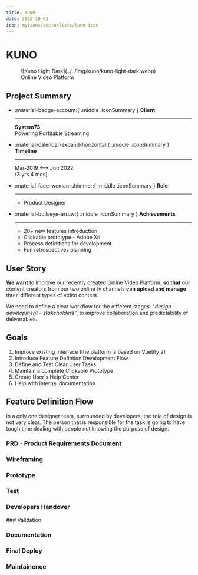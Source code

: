 ```yaml
---
title: KUNO
date: 2022-10-01
icon: myicons/vectorlists/kuno-icon
---
```

# KUNO

<figure markdown>
  ![Kuno Light Dark](../../img/kuno/kuno-light-dark.webp)
  <figcaption>Online Video Platform</figcaption>
</figure>

## Project Summary

<div class="grid cards" markdown>

-   :material-badge-account:{ .middle .iconSummary }  __Client__

    ---

    **System73** <br>
    Powering Porfitable Streaming

-   :material-calendar-expand-horizontal:{ .middle .iconSummary }  __Timeline__

    ---

    Mar-2019 <--> Jun 2022 <br>
    (3 yrs 4 mos)

-   :material-face-woman-shimmer:{ .middle .iconSummary }  __Role__

    ---

    - Product Designer


-   :material-bullseye-arrow:{ .middle .iconSummary }  __Achievements__

    ---

    - 20+ new features introduction
    - Clickable prototype - Adobe Xd
    - Process definitions for development
    - Fun retrospectives planning

</div>

## User Story

**We want** to improve our recently created Online Video Platform, **so that** our content creators from our two online tv channels **can upload and manage** three different types of video content. 

We need to define a clear workflow for the different stages: "*design - development  - stakeholders*", to improve collaboration and predictability of deliverables.

## Goals

1. Improve existing interface (the platform is based on Vuetify 2)
2. Introduce Feature Defintion Development Flow
3. Define and Test Clear User Tasks
4. Maintain a complete Clickable Prototype
5. Create User's Help Center
6. Help with internal documentation

## Feature Definition Flow

In a only one designer team, surrounded by developers, the role of design is not very clear. The person that is responsible for the task is going to have tough time dealing with people not knowing the purpose of design. 

### PRD - Product Requirements Document

### Wireframing

### Prototype

### Test

### Developers Handover

### Validation

### Documentation

### Final Deploy

### Maintainence 

